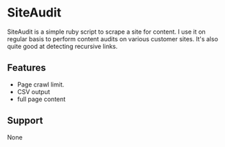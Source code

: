 SiteAudit
=========

SiteAudit is a simple ruby script to scrape a site for content. I use it on regular basis to perform content audits on various customer sites. It's also quite good at detecting recursive links. 

Features
--------
* Page crawl limit. 
* CSV output
* full page content

Support
--------
None

